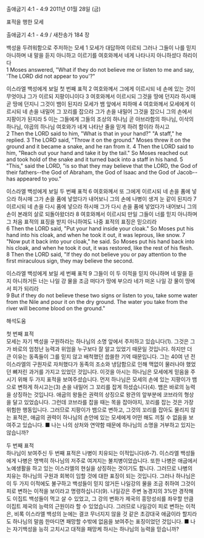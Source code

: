 출애굽기 4:1 - 4:9 
2011년 01월 28일 (금)

표적을 행한 모세



출애굽기 4:1 - 4:9 / 새찬송가 184 장


백성을 두려워함으로 주저하는 모세
1 모세가 대답하여 이르되 그러나 그들이 나를 믿지 아니하며 내 말을 듣지 아니하고 이르기를 여호와께서 네게 나타나지 아니하셨다 하리이다  
1 Moses answered, "What if they do not believe me or listen to me and say, 'The LORD did not appear to you'?" 

이스라엘 백성에게 보일 첫 번째 표적
2 여호와께서 그에게 이르시되 네 손에 있는 것이 무엇이냐 그가 이르되 지팡이니이다 3 여호와께서 이르시되 그것을 땅에 던지라 하시매 곧 땅에 던지니 그것이 뱀이 된지라 모세가 뱀 앞에서 피하매 4 여호와께서 모세에게 이르시되 네 손을 내밀어 그 꼬리를 잡으라 그가 손을 내밀어 그것을 잡으니 그의 손에서 지팡이가 된지라 5 이는 그들에게 그들의 조상의 하나님 곧 아브라함의 하나님, 이삭의 하나님, 야곱의 하나님 여호와가 네게 나타난 줄을 믿게 하려 함이라 하시고  
2 Then the LORD said to him, "What is that in your hand?" "A staff," he replied. 3 The LORD said, "Throw it on the ground." Moses threw it on the ground and it became a snake, and he ran from it. 4 Then the LORD said to him, "Reach out your hand and take it by the tail." So Moses reached out and took hold of the snake and it turned back into a staff in his hand. 5 "This," said the LORD, "is so that they may believe that the LORD, the God of their fathers--the God of Abraham, the God of Isaac and the God of Jacob--has appeared to you." 

이스라엘 백성에게 보일 두 번째 표적
6 여호와께서 또 그에게 이르시되 네 손을 품에 넣으라 하시매 그가 손을 품에 넣었다가 내어보니 그의 손에 나병이 생겨 눈 같이 된지라 7 이르시되 네 손을 다시 품에 넣으라 하시매 그가 다시 손을 품에 넣었다가 내어보니 그의 손이 본래의 살로 되돌아왔더라 8 여호와께서 이르시되 만일 그들이 너를 믿지 아니하며 그 처음 표적의 표징을 받지 아니하여도 나중 표적의 표징은 믿으리라  
6 Then the LORD said, "Put your hand inside your cloak." So Moses put his hand into his cloak, and when he took it out, it was leprous, like snow. 7 "Now put it back into your cloak," he said. So Moses put his hand back into his cloak, and when he took it out, it was restored, like the rest of his flesh. 8 Then the LORD said, "If they do not believe you or pay attention to the first miraculous sign, they may believe the second. 

이스라엘 백성에게 보일 세 번째 표적
9 그들이 이 두 이적을 믿지 아니하며 네 말을 듣지 아니하거든 너는 나일 강 물을 조금 떠다가 땅에 부으라 네가 떠온 나일 강 물이 땅에서 피가 되리라  
9 But if they do not believe these two signs or listen to you, take some water from the Nile and pour it on the dry ground. The water you take from the river will become blood on the ground."

해석도움





첫 번째 표적  
모세는 자기 백성을 구원하라는 하나님의 소명 앞에서 주저하고 있습니다(1). 그것은 그가 바로의 엄청난 능력과 위엄을 누구보다 잘 알고 있었기 때문일 것입니다. 하지만 더 큰 이유는 동족들이 그를 믿지 않고 배척했던 씁쓸한 기억 때문입니다. 그는 40여 년 전 이스라엘의 구원자로 자처했다가 동족의 조소와 냉담함으로 인해 맥없이 물러나야 했었던 뼈저린 과거를 가지고 있었던 것입니다. 이것을 아시는 하나님은 모세에게 믿음을 주시기 위해 두 가지 표적을 보여주셨습니다. 먼저 하나님은 모세의 손에 있는 지팡이가 뱀으로 변하게 하시고는(3) 손을 내밀어 그 꼬리를 잡게 하셨습니다(4). 뱀은 바로의 능력을 상징하는 것입니다. 애굽의 왕들은 권력의 상징으로 왕관의 앞부분에 코브라의 형상을 달고 있었습니다. 그런데 코브라를 잡을 때는 목을 잡아야지, 꼬리를 잡는 것은 가장 위험한 행동입니다. 그러므로 지팡이가 뱀으로 변하고, 그것의 꼬리를 잡아도 물리지 않는 표적은, 애굽의 권력이 하나님의 손안에 있는 모세에게 어떤 해도 끼칠 수 없음을 보여주고 있습니다.
■ 나는 나의 상처와 연약함 때문에 하나님의 소명을 거부하고 있지는 않습니까?

두 번째 표적  
하나님이 보여주신 두 번째 표적은 나병이 치유되는 이적입니다(6-7). 이스라엘 백성들에게 나병은 명백히 하나님의 저주로 여겨지는 불치병이었습니다. 또한 나병은 애굽에서 노예생활을 하고 있는 이스라엘의 현실을 상징하는 것이기도 합니다. 그러므로 나병의 치유는 하나님의 구원과 회복이 임할 것에 대한 표징이 되는 것입니다. 그러나 하나님은 이 두 가지 이적에도 불구하고 백성들이 믿지 않거든 나일강의 물을 조금 취하여 그것이 피로 변하는 이적을 보이라고 명령하십니다(9). 나일강은 주변 농경지의 3%만 경작해도 이집트 백성들이 먹고 살 수 있었고, 그 강의 변화가 제국의 흥망성쇠를 좌우할 만큼 이집트 제국의 능력의 근원이라 할 수 있었습니다. 그러므로 나일강이 피로 변하는 이적은, 비록 이스라엘 백성의 눈에는 결코 무너지지 않을 것 같은 초강대국 애굽이라 할지라도 하나님의 말씀 한마디면 패망할 수밖에 없음을 보여주는 표징이었던 것입니다.
■ 나는 자기백성을 능히 고치시고 대적을 패망케 하시는 하나님의 능력을 믿습니까?